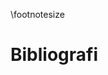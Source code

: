 \footnotesize

<!--
Do not edit this page.

References are automatically generated from the BibTex file (References.bib)

...which you should create using your reference manager.
-->

# Bibliografi
